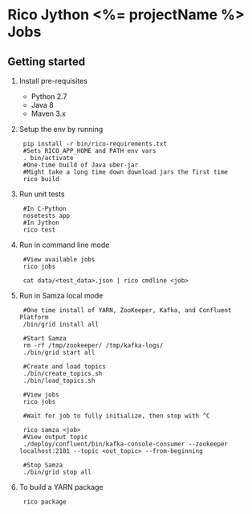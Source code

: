 Rico Jython <%= projectName %> Jobs
===

Getting started
--- 
1. Install pre-requisites
	* Python 2.7
	* Java 8
	* Maven 3.x

1. Setup the env by running
 
        pip install -r bin/rico-requirements.txt
        #Sets RICO_APP_HOME and PATH env vars
        . bin/activate
        #One-time build of Java uber-jar
        #Might take a long time down download jars the first time
        rico build

1. Run unit tests

		#In C-Python
		nosetests app
		#In Jython
		rico test
		
1. Run in command line mode

		#View available jobs
		rico jobs
		
		cat data/<test_data>.json | rico cmdline <job>
		
1. Run in Samza local mode

		#One time install of YARN, ZooKeeper, Kafka, and Confluent Platform
		/bin/grid install all
		
		#Start Samza
		rm -rf /tmp/zookeeper/ /tmp/kafka-logs/
		./bin/grid start all
		
		#Create and load topics
		./bin/create_topics.sh
		./bin/load_topics.sh
		
		#View jobs
		rico jobs
		
		#Wait for job to fully initialize, then stop with ^C
		
		rico samza <job>
		#View output topic
		./deploy/confluent/bin/kafka-console-consumer --zookeeper localhost:2181 --topic <out_topic> --from-beginning
				
		#Stop Samza
		./bin/grid stop all

1. To build a YARN package

		rico package




